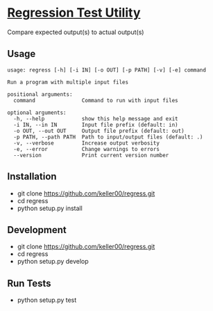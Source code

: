 # [Regression Test Utility](https://en.wikipedia.org/wiki/Regression_testing "Regression Testing")
Compare expected output(s) to actual output(s)

## Usage
```
usage: regress [-h] [-i IN] [-o OUT] [-p PATH] [-v] [-e] command

Run a program with multiple input files

positional arguments:
  command               Command to run with input files

optional arguments:
  -h, --help            show this help message and exit
  -i IN, --in IN        Input file prefix (default: in)
  -o OUT, --out OUT     Output file prefix (default: out)
  -p PATH, --path PATH  Path to input/output files (default: .)
  -v, --verbose         Increase output verbosity
  -e, --error           Change warnings to errors
  --version             Print current version number

```

## Installation
* git clone https://github.com/keller00/regress.git
* cd regress
* python setup.py install


## Development
* git clone https://github.com/keller00/regress.git
* cd regress
* python setup.py develop

## Run Tests
* python setup.py test
